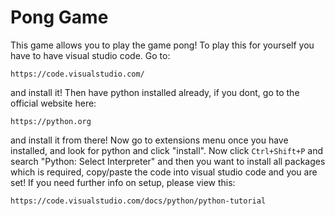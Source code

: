 # Pong Game
This game allows you to play the game pong! To play this for yourself you have to have visual studio code. Go to:
```
https://code.visualstudio.com/
```
and install it! Then have python installed already, if you dont, go to the official website here:
```
https://python.org
```
and install it from there! Now go to extensions menu once you have installed, and look for python and click "install". Now click ```Ctrl+Shift+P``` and search "Python: Select Interpreter" and then you want to install all packages which is required, copy/paste the code into visual studio code and you are set! If you need further info on setup, please view this:
```
https://code.visualstudio.com/docs/python/python-tutorial
```
